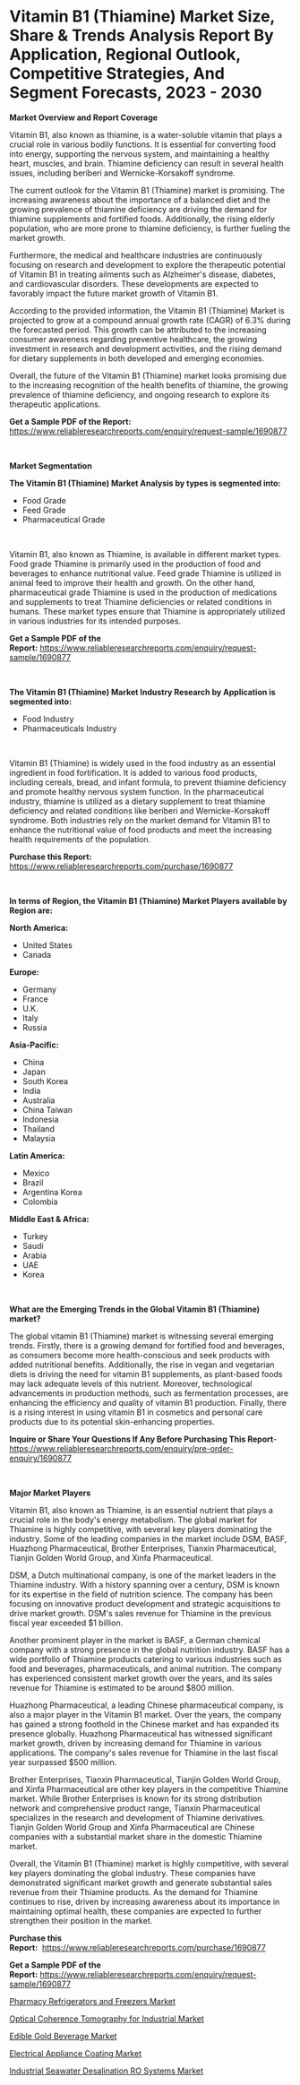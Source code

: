 <p><h1>Vitamin B1 (Thiamine) Market Size, Share & Trends Analysis Report By Application, Regional Outlook, Competitive Strategies, And Segment Forecasts, 2023 - 2030</h1></p><p><strong>Market Overview and Report Coverage</strong></p>
<p><p>Vitamin B1, also known as thiamine, is a water-soluble vitamin that plays a crucial role in various bodily functions. It is essential for converting food into energy, supporting the nervous system, and maintaining a healthy heart, muscles, and brain. Thiamine deficiency can result in several health issues, including beriberi and Wernicke-Korsakoff syndrome.</p><p>The current outlook for the Vitamin B1 (Thiamine) market is promising. The increasing awareness about the importance of a balanced diet and the growing prevalence of thiamine deficiency are driving the demand for thiamine supplements and fortified foods. Additionally, the rising elderly population, who are more prone to thiamine deficiency, is further fueling the market growth.</p><p>Furthermore, the medical and healthcare industries are continuously focusing on research and development to explore the therapeutic potential of Vitamin B1 in treating ailments such as Alzheimer's disease, diabetes, and cardiovascular disorders. These developments are expected to favorably impact the future market growth of Vitamin B1.</p><p>According to the provided information, the Vitamin B1 (Thiamine) Market is projected to grow at a compound annual growth rate (CAGR) of 6.3% during the forecasted period. This growth can be attributed to the increasing consumer awareness regarding preventive healthcare, the growing investment in research and development activities, and the rising demand for dietary supplements in both developed and emerging economies.</p><p>Overall, the future of the Vitamin B1 (Thiamine) market looks promising due to the increasing recognition of the health benefits of thiamine, the growing prevalence of thiamine deficiency, and ongoing research to explore its therapeutic applications.</p></p>
<p><strong>Get a Sample PDF of the Report:</strong> <a href="https://www.reliableresearchreports.com/enquiry/request-sample/1690877">https://www.reliableresearchreports.com/enquiry/request-sample/1690877</a></p>
<p>&nbsp;</p>
<p><strong>Market Segmentation</strong></p>
<p><strong>The Vitamin B1 (Thiamine) Market Analysis by types is segmented into:</strong></p>
<p><ul><li>Food Grade</li><li>Feed Grade</li><li>Pharmaceutical Grade</li></ul></p>
<p>&nbsp;</p>
<p><p>Vitamin B1, also known as Thiamine, is available in different market types. Food grade Thiamine is primarily used in the production of food and beverages to enhance nutritional value. Feed grade Thiamine is utilized in animal feed to improve their health and growth. On the other hand, pharmaceutical grade Thiamine is used in the production of medications and supplements to treat Thiamine deficiencies or related conditions in humans. These market types ensure that Thiamine is appropriately utilized in various industries for its intended purposes.</p></p>
<p><strong>Get a Sample PDF of the Report:</strong>&nbsp;<a href="https://www.reliableresearchreports.com/enquiry/request-sample/1690877">https://www.reliableresearchreports.com/enquiry/request-sample/1690877</a></p>
<p>&nbsp;</p>
<p><strong>The Vitamin B1 (Thiamine) Market Industry Research by Application is segmented into:</strong></p>
<p><ul><li>Food Industry</li><li>Pharmaceuticals Industry</li></ul></p>
<p>&nbsp;</p>
<p><p>Vitamin B1 (Thiamine) is widely used in the food industry as an essential ingredient in food fortification. It is added to various food products, including cereals, bread, and infant formula, to prevent thiamine deficiency and promote healthy nervous system function. In the pharmaceutical industry, thiamine is utilized as a dietary supplement to treat thiamine deficiency and related conditions like beriberi and Wernicke-Korsakoff syndrome. Both industries rely on the market demand for Vitamin B1 to enhance the nutritional value of food products and meet the increasing health requirements of the population.</p></p>
<p><strong>Purchase this Report:</strong>&nbsp; <a href="https://www.reliableresearchreports.com/purchase/1690877">https://www.reliableresearchreports.com/purchase/1690877</a></p>
<p>&nbsp;</p>
<p><strong>In terms of Region, the Vitamin B1 (Thiamine) Market Players available by Region are:</strong></p>
<p>
    <p> <strong> North America: </strong>
        <ul>
            <li>United States</li>
            <li>Canada</li>
        </ul>
        </p> 
    <p> <strong> Europe: </strong>
        <ul>
            <li>Germany</li>
            <li>France</li>
            <li>U.K.</li>
            <li>Italy</li>
            <li>Russia</li>
        </ul>
        </p> 
    <p> <strong> Asia-Pacific: </strong>
        <ul>
            <li>China</li>
            <li>Japan</li>
            <li>South Korea</li>
            <li>India</li>
            <li>Australia</li>
            <li>China Taiwan</li>
            <li>Indonesia</li>
            <li>Thailand</li>
            <li>Malaysia</li>
        </ul>
        </p> 
    <p> <strong> Latin America: </strong>
        <ul>
            <li>Mexico</li>
            <li>Brazil</li>
            <li>Argentina Korea</li>
            <li>Colombia</li>
        </ul>
        </p> 
    <p> <strong> Middle East & Africa: </strong>
        <ul>
            <li>Turkey</li>
            <li>Saudi</li>
            <li>Arabia</li>
            <li>UAE</li>
            <li>Korea</li>
        </ul>
    </p>
    </p>
<p>&nbsp;</p>
<p><strong>What are the Emerging Trends in the Global Vitamin B1 (Thiamine) market?</strong></p>
<p><p>The global vitamin B1 (Thiamine) market is witnessing several emerging trends. Firstly, there is a growing demand for fortified food and beverages, as consumers become more health-conscious and seek products with added nutritional benefits. Additionally, the rise in vegan and vegetarian diets is driving the need for vitamin B1 supplements, as plant-based foods may lack adequate levels of this nutrient. Moreover, technological advancements in production methods, such as fermentation processes, are enhancing the efficiency and quality of vitamin B1 production. Finally, there is a rising interest in using vitamin B1 in cosmetics and personal care products due to its potential skin-enhancing properties.</p></p>
<p><strong>Inquire or Share Your Questions If Any Before Purchasing This Report</strong>- <a href="https://www.reliableresearchreports.com/enquiry/pre-order-enquiry/1690877">https://www.reliableresearchreports.com/enquiry/pre-order-enquiry/1690877</a></p>
<p>&nbsp;</p>
<p><strong>Major Market Players</strong></p>
<p><p>Vitamin B1, also known as Thiamine, is an essential nutrient that plays a crucial role in the body's energy metabolism. The global market for Thiamine is highly competitive, with several key players dominating the industry. Some of the leading companies in the market include DSM, BASF, Huazhong Pharmaceutical, Brother Enterprises, Tianxin Pharmaceutical, Tianjin Golden World Group, and Xinfa Pharmaceutical.</p><p>DSM, a Dutch multinational company, is one of the market leaders in the Thiamine industry. With a history spanning over a century, DSM is known for its expertise in the field of nutrition science. The company has been focusing on innovative product development and strategic acquisitions to drive market growth. DSM's sales revenue for Thiamine in the previous fiscal year exceeded $1 billion.</p><p>Another prominent player in the market is BASF, a German chemical company with a strong presence in the global nutrition industry. BASF has a wide portfolio of Thiamine products catering to various industries such as food and beverages, pharmaceuticals, and animal nutrition. The company has experienced consistent market growth over the years, and its sales revenue for Thiamine is estimated to be around $800 million.</p><p>Huazhong Pharmaceutical, a leading Chinese pharmaceutical company, is also a major player in the Vitamin B1 market. Over the years, the company has gained a strong foothold in the Chinese market and has expanded its presence globally. Huazhong Pharmaceutical has witnessed significant market growth, driven by increasing demand for Thiamine in various applications. The company's sales revenue for Thiamine in the last fiscal year surpassed $500 million.</p><p>Brother Enterprises, Tianxin Pharmaceutical, Tianjin Golden World Group, and Xinfa Pharmaceutical are other key players in the competitive Thiamine market. While Brother Enterprises is known for its strong distribution network and comprehensive product range, Tianxin Pharmaceutical specializes in the research and development of Thiamine derivatives. Tianjin Golden World Group and Xinfa Pharmaceutical are Chinese companies with a substantial market share in the domestic Thiamine market.</p><p>Overall, the Vitamin B1 (Thiamine) market is highly competitive, with several key players dominating the global industry. These companies have demonstrated significant market growth and generate substantial sales revenue from their Thiamine products. As the demand for Thiamine continues to rise, driven by increasing awareness about its importance in maintaining optimal health, these companies are expected to further strengthen their position in the market.</p></p>
<p><strong>Purchase this Report:</strong>&nbsp;&nbsp;<a href="https://www.reliableresearchreports.com/purchase/1690877">https://www.reliableresearchreports.com/purchase/1690877</a></p>
<p></p>
<p><strong>Get a Sample PDF of the Report:</strong>&nbsp;<a href="https://www.reliableresearchreports.com/enquiry/request-sample/1690877">https://www.reliableresearchreports.com/enquiry/request-sample/1690877</a></p>
<p><p><a href="https://medium.com/@hotspotelectronicsstore/pharmacy-refrigerators-and-freezers-market-research-report-its-history-and-forecast-2023-to-2030-6848db67e082">Pharmacy Refrigerators and Freezers Market</a></p><p><a href="https://www.linkedin.com/pulse/optical-coherence-tomography-industrial-market-size-growth-fqwgf/">Optical Coherence Tomography for Industrial Market</a></p><p><a href="https://www.linkedin.com/pulse/edible-gold-beverage-market-insights-players-forecast-ol23f/">Edible Gold Beverage Market</a></p><p><a href="https://github.com/rahu1503/Market-Research-Report-List-1/blob/main/electrical-appliance-coating-market.md">Electrical Appliance Coating Market</a></p><p><a href="https://medium.com/@the.strong.zer0/industrial-seawater-desalination-ro-systems-market-share-evolution-and-market-growth-trends-77ea64cc2517">Industrial Seawater Desalination RO Systems Market</a></p></p>